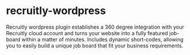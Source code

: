 # recruitly-wordpress
Recruitly wordpress plugin establishes a 360 degree integration with your Recruitly cloud account and turns your website into a fully featured job-board within a matter of minutes. Includes dynamic short-codes, allowing you to easily build a unique job board that fit your business requirements.
